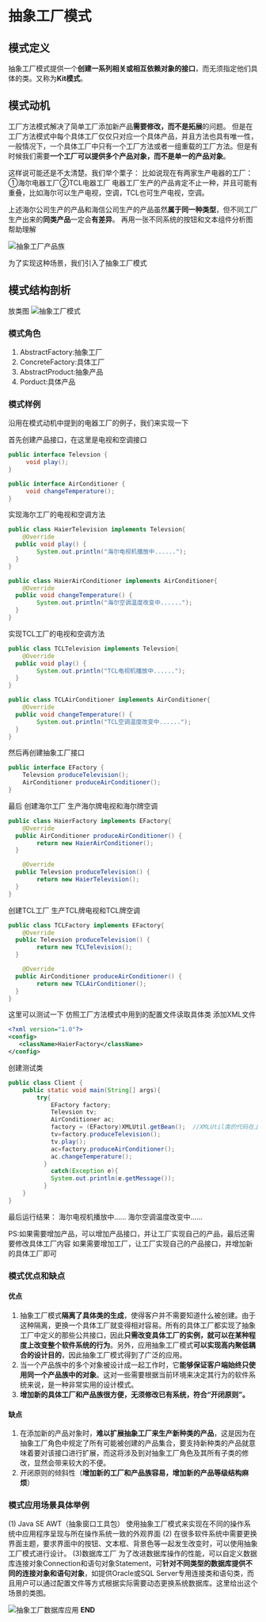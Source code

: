 # 抽象工厂模式
## 模式定义
抽象工厂模式提供一个**创建一系列相关或相互依赖对象的接口**，而无须指定他们具体的类。又称为**Kit模式**。
## 模式动机
工厂方法模式解决了简单工厂添加新产品**需要修改，而不是拓展**的问题。
但是在工厂方法模式中每个具体工厂仅仅只对应一个具体产品，并且方法也具有唯一性，一般情况下，一个具体工厂中只有一个工厂方法或者一组重载的工厂方法。但是有时候我们需要**一个工厂可以提供多个产品对象，而不是单一的产品对象**。

这样说可能还是不太清楚。我们举个栗子：
比如说现在有两家生产电器的工厂：①海尔电器工厂②TCL电器工厂
电器工厂生产的产品肯定不止一种，并且可能有重叠，比如海尔可以生产电视，空调，TCL也可生产电视，空调。

上述海尔公司生产的产品和海信公司生产的产品虽然**属于同一种类型**，但不同工厂生产出来的**同类产品**一定会**有差异**。
再用一张不同系统的按钮和文本组件分析图帮助理解

![抽象工厂产品族](../../../GitPic/%E6%8A%BD%E8%B1%A1%E5%B7%A5%E5%8E%82%E4%BA%A7%E5%93%81%E6%97%8F.png)

为了实现这种场景，我们引入了抽象工厂模式

## 模式结构剖析
放类图
![抽象工厂模式](../../../GitPic/%E6%8A%BD%E8%B1%A1%E5%B7%A5%E5%8E%82%E6%A8%A1%E5%BC%8F.png)
### 模式角色
1. AbstractFactory:抽象工厂
2. ConcreteFactory:具体工厂
3. AbstractProduct:抽象产品
4. Porduct:具体产品

### 模式样例
沿用在模式动机中提到的电器工厂的例子，我们来实现一下

首先创建产品接口，在这里是电视和空调接口
```java
public interface Televsion {
     void play(); 
}
```

```java
public interface AirConditioner {
     void changeTemperature(); 
}
```

实现海尔工厂的电视和空调方法
```java
public class HaierTelevision implements Televsion{
    @Override
  public void play() {
        System.out.println("海尔电视机播放中......");
  }
}
```

```java
public class HaierAirConditioner implements AirConditioner{
    @Override
  public void changeTemperature() {
        System.out.println("海尔空调温度改变中......");
  }
}
```

实现TCL工厂的电视和空调方法
```java
public class TCLTelevision implements Televsion{
    @Override
  public void play() {
        System.out.println("TCL电视机播放中......");
  }
}
```

```java
public class TCLAirConditioner implements AirConditioner{
    @Override
  public void changeTemperature() {
        System.out.println("TCL空调温度改变中......");
  }
}
```

然后再创建抽象工厂接口
```java
public interface EFactory {
    Televsion produceTelevision();
    AirConditioner produceAirConditioner(); 
}
```

最后
创建海尔工厂  生产海尔牌电视和海尔牌空调
```java
public class HaierFactory implements EFactory{
    @Override
  public AirConditioner produceAirConditioner() {
        return new HaierAirConditioner();
  }

    @Override
  public Televsion produceTelevision() {
        return new HaierTelevision();
  }
}
```

创建TCL工厂  生产TCL牌电视和TCL牌空调
```java
public class TCLFactory implements EFactory{
    @Override
  public Televsion produceTelevision() {
        return new TCLTelevision();
  }

    @Override
  public AirConditioner produceAirConditioner() {
        return new TCLAirConditioner();
  }
}
```

这里可以测试一下
仿照工厂方法模式中用到的配置文件读取具体类
添加XML文件
```xml
<?xml version="1.0"?> 
<config>
   <className>HaierFactory</className> 
</config>
```

创建测试类
```java
public class Client {
    public static void main(String[] args){
        try{
            EFactory factory;
            Televsion tv;
            AirConditioner ac;
            factory = (EFactory)XMLUtil.getBean();  //XMLUtil类的代码在上一节的工厂方法模式给出了
            tv=factory.produceTelevision();
            tv.play();
            ac=factory.produceAirConditioner();
            ac.changeTemperature();
          }
            catch(Exception e){
            System.out.println(e.getMessage());
          }
    }
}
```

最后运行结果：
海尔电视机播放中......
海尔空调温度改变中......

PS:如果需要增加产品，可以增加产品接口，并让工厂实现自己的产品，最后还需要修改具体工厂内容
如果需要增加工厂，让工厂实现自己的产品接口，并增加新的具体工厂即可

### 模式优点和缺点
#### 优点
1. 抽象工厂模式**隔离了具体类的生成**，使得客户并不需要知道什么被创建。由于这种隔离，更换一个具体工厂就变得相对容易。所有的具体工厂都实现了抽象工厂中定义的那些公共接口，因此**只需改变具体工厂的实例，就可以在某种程度上改变整个软件系统的行为**。另外，应用抽象工厂模式**可以实现高内聚低耦合的设计目的**，因此抽象工厂模式得到了广泛的应用。
2. 当一个产品族中的多个对象被设计成一起工作时，它**能够保证客户端始终只使用同一个产品族中的对象**。这对一些需要根据当前环境来决定其行为的软件系统来说，是一种非常实用的设计模式。
3. **增加新的具体工厂和产品族很方便，无须修改已有系统，符合“开闭原则”。**

#### 缺点
1. 在添加新的产品对象时，**难以扩展抽象工厂来生产新种类的产品**，这是因为在抽象工厂角色中规定了所有可能被创建的产品集合，要支持新种类的产品就意味着要对该接口进行扩展，而这将涉及到对抽象工厂角色及其所有子类的修改，显然会带来较大的不便。
2. 开闭原则的倾斜性（**增加新的工厂和产品族容易，增加新的产品等级结构麻烦**）

### 模式应用场景具体举例
(1) Java SE AWT（抽象窗口工具包）
    使用抽象工厂模式来实现在不同的操作系统中应用程序呈现与所在操作系统一致的外观界面
(2) 在很多软件系统中需要更换界面主题，要求界面中的按钮、文本框、背景色等一起发生改变时，可以使用抽象工厂模式进行设计。
(3)数据库工厂
    为了改进数据库操作的性能，可以自定义数据库连接对象Connection和语句对象Statement，可**针对不同类型的数据库提供不同的连接对象和语句对象**，如提供Oracle或SQL Server专用连接类和语句类，而且用户可以通过配置文件等方式根据实际需要动态更换系统数据库。这里给出这个场景的类图。
    
![抽象工厂数据库应用](../../../../Documents/GitPic/%E6%8A%BD%E8%B1%A1%E5%B7%A5%E5%8E%82%E6%95%B0%E6%8D%AE%E5%BA%93%E5%BA%94%E7%94%A8.png)
                                                  **END**
